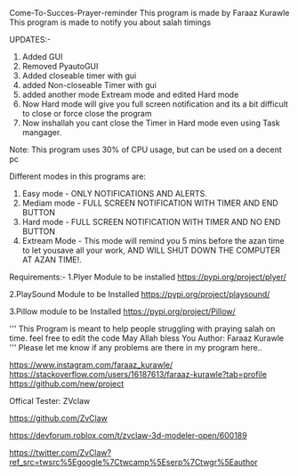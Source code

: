 Come-To-Succes-Prayer-reminder
This program is made by Faraaz Kurawle
This program is made to notify you about salah timings

UPDATES:-
1. Added GUI
2. Removed PyautoGUI
3. Added closeable timer with gui
4. added Non-closeable Timer with gui
5. added another mode Extream mode and edited Hard mode
6. Now Hard mode will give you full screen notification and its a bit difficult to close or force close the program
7. Now inshallah you cant close the Timer in Hard mode even using Task mangager.

Note:
This program uses 30% of CPU usage, but can be used on a decent pc


Different modes in this programs are:
1. Easy mode - ONLY NOTIFICATIONS AND ALERTS.
2. Mediam mode - FULL SCREEN NOTIFICATION WITH TIMER AND END BUTTON
3. Hard mode - FULL SCREEN NOTIFICATION WITH TIMER AND NO END BUTTON
4. Extream Mode - This mode will remind you 5 mins before the azan time to let yousave all your work, AND WILL SHUT DOWN THE COMPUTER AT AZAN TIME!.

Requirements:-
1.Plyer Module to be installed https://pypi.org/project/plyer/

2.PlaySound Module to be Installed https://pypi.org/project/playsound/

3.Pillow module to be Installed https://pypi.org/project/Pillow/


'''
This Program is meant to help people struggling with praying salah on time.
feel free to edit the code
May Allah bless You
Author: Faraaz Kurawle
'''
Please let me know if any problems are there in my program here.. 

https://www.instagram.com/faraaz_kurawle/ 
https://stackoverflow.com/users/16187613/faraaz-kurawle?tab=profile
https://github.com/new/project

Offical Tester:
ZVclaw

https://github.com/ZvClaw

https://devforum.roblox.com/t/zvclaw-3d-modeler-open/600189

https://twitter.com/ZvClaw?ref_src=twsrc%5Egoogle%7Ctwcamp%5Eserp%7Ctwgr%5Eauthor
